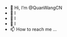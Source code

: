 - 👋 Hi, I’m @QuanWangCN
- 👀 I
- 🌱 I
- 💞️ I
- 📫 How to reach me ...

<!---
QuanWangCN/QuanWangCN is a ✨ special ✨ repository because its `README.md` (this file) appears on your GitHub profile.
You can click the Preview link to take a look at your changes.
--->
